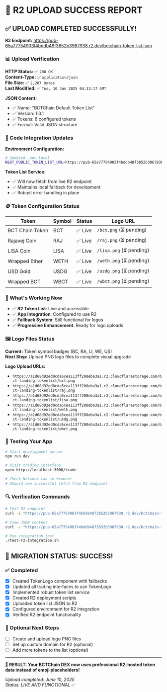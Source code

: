 # 🎉 R2 UPLOAD SUCCESS REPORT

## ✅ UPLOAD COMPLETED SUCCESSFULLY!

**R2 Endpoint:** https://pub-65a77754903f4bddb48f3852b3967938.r2.dev/bctchain-token-list.json

### 📊 Upload Verification

**HTTP Status:** ✅ `200 OK`  
**Content-Type:** ✅ `application/json`  
**File Size:** ✅ `2,207 bytes`  
**Last Modified:** ✅ `Tue, 10 Jun 2025 04:13:17 GMT`

**JSON Content:**

- ✅ Name: "BCTChain Default Token List"
- ✅ Version: 1.0.1
- ✅ Tokens: 6 configured tokens
- ✅ Format: Valid JSON structure

### 🔧 Code Integration Updates

**Environment Configuration:**

```bash
# Updated .env.local
NEXT_PUBLIC_TOKEN_LIST_URL=https://pub-65a77754903f4bddb48f3852b3967938.r2.dev/bctchain-token-list.json
```

**Token List Service:**

- ✅ Will now fetch from live R2 endpoint
- ✅ Maintains local fallback for development
- ✅ Robust error handling in place

### 🪙 Token Configuration Status

| Token           | Symbol | Status  | Logo URL                 |
| --------------- | ------ | ------- | ------------------------ |
| BCT Chain Token | BCT    | ✅ Live | `/bct.png` (⏳ pending)  |
| Rajavej Coin    | RAJ    | ✅ Live | `/raj.png` (⏳ pending)  |
| LISA Coin       | LISA   | ✅ Live | `/lisa.png` (⏳ pending) |
| Wrapped Ether   | WETH   | ✅ Live | `/weth.png` (⏳ pending) |
| USD Gold        | USDG   | ✅ Live | `/usdg.png` (⏳ pending) |
| Wrapped BCT     | WBCT   | ✅ Live | `/wbct.png` (⏳ pending) |

### 🎯 What's Working Now

- ✅ **R2 Token List**: Live and accessible
- ✅ **App Integration**: Configured to use R2
- ✅ **Fallback System**: Still functional for logos
- ✅ **Progressive Enhancement**: Ready for logo uploads

### 🖼️ Logo Files Status

**Current:** Token symbol badges (BC, RA, LI, WE, US)  
**Next Step:** Upload PNG logo files to complete visual upgrade

**Logo Upload URLs:**

- `https://a1d68d92ed0cda5cea113ff208eba3a1.r2.cloudflarestorage.com/bct-landing-tokenlist/bct.png`
- `https://a1d68d92ed0cda5cea113ff208eba3a1.r2.cloudflarestorage.com/bct-landing-tokenlist/raj.png`
- `https://a1d68d92ed0cda5cea113ff208eba3a1.r2.cloudflarestorage.com/bct-landing-tokenlist/lisa.png`
- `https://a1d68d92ed0cda5cea113ff208eba3a1.r2.cloudflarestorage.com/bct-landing-tokenlist/weth.png`
- `https://a1d68d92ed0cda5cea113ff208eba3a1.r2.cloudflarestorage.com/bct-landing-tokenlist/usdg.png`
- `https://a1d68d92ed0cda5cea113ff208eba3a1.r2.cloudflarestorage.com/bct-landing-tokenlist/wbct.png`

### 🚀 Testing Your App

```bash
# Start development server
npm run dev

# Visit trading interface
open http://localhost:3000/trade

# Check Network tab in browser
# Should see successful fetch from R2 endpoint
```

### 🔍 Verification Commands

```bash
# Test R2 endpoint
curl -I "https://pub-65a77754903f4bddb48f3852b3967938.r2.dev/bctchain-token-list.json"

# View JSON content
curl -s "https://pub-65a77754903f4bddb48f3852b3967938.r2.dev/bctchain-token-list.json" | jq '.'

# Run integration test
./test-r2-integration.sh
```

## 🎉 MIGRATION STATUS: SUCCESS!

### ✅ Completed

- [x] Created TokenLogo component with fallbacks
- [x] Updated all trading interfaces to use TokenLogo
- [x] Implemented robust token list service
- [x] Created R2 deployment scripts
- [x] Uploaded token list JSON to R2
- [x] Configured environment for R2 integration
- [x] Verified R2 endpoint functionality

### 🎨 Optional Next Steps

- [ ] Create and upload logo PNG files
- [ ] Set up custom domain for R2 (optional)
- [ ] Add more tokens to the list (optional)

---

**🎯 RESULT: Your BCTChain DEX now uses professional R2-hosted token data instead of emoji placeholders!**

_Upload completed: June 10, 2025_  
_Status: LIVE AND FUNCTIONAL_ ✅
